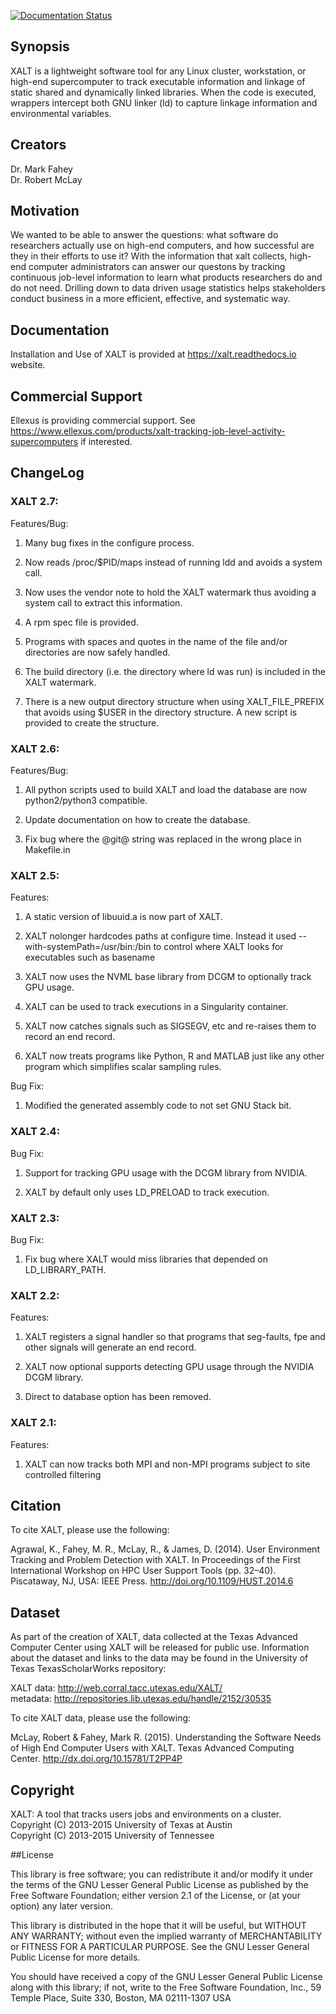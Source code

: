 [![Documentation Status](https://readthedocs.org/projects/xalt/badge/?version=latest)](https://xalt.readthedocs.io/en/latest/?badge=latest)
## Synopsis

XALT is a lightweight software tool for any Linux cluster,
workstation, or high-end supercomputer to track executable information
and linkage of static shared and dynamically linked libraries. When
the code is executed, wrappers intercept both GNU linker (ld) to capture
linkage information and environmental variables.

## Creators

Dr. Mark Fahey  
Dr. Robert McLay

## Motivation

We wanted to be able to answer the questions: what software do
researchers actually use on high-end computers, and how successful are
they in their efforts to use it?  With the information that xalt
collects, high-end computer administrators can answer our questons by
tracking continuous job-level information to learn what products
researchers do and do not need.  Drilling down to data driven usage
statistics helps stakeholders conduct business in a more efficient,
effective, and systematic way.


## Documentation

Installation and Use of XALT is provided at https://xalt.readthedocs.io website.

## Commercial Support

Ellexus is providing commercial support.
See https://www.ellexus.com/products/xalt-tracking-job-level-activity-supercomputers if interested.

## ChangeLog

### XALT 2.7:

Features/Bug:

   1. Many bug fixes in the configure process.

   2. Now reads /proc/$PID/maps instead of running ldd and avoids a system call.

   3. Now uses the vendor note to hold the XALT watermark thus avoiding a system call
      to extract this information.

   4. A rpm spec file is provided.

   5. Programs with spaces and quotes in the name of the file and/or directories are now
      safely handled.

   6. The build directory (i.e. the directory where ld was run) is included in the XALT watermark.

   7. There is a new output directory structure when using XALT_FILE_PREFIX that avoids using
      $USER in the directory structure. A new script is provided to create the structure.

### XALT 2.6:

Features/Bug:

   1. All python scripts used to build XALT and load the database are now
      python2/python3 compatible.

   2. Update documentation on how to create the database.

   3. Fix bug where the @git@ string was replaced in the wrong place in Makefile.in

### XALT 2.5:

Features:
   
   1. A static version of libuuid.a is now part of XALT.

   2. XALT nolonger hardcodes paths at configure time. Instead
      it used --with-systemPath=/usr/bin:/bin to control where XALT 
      looks for executables such as basename

   3. XALT now uses the NVML base library from DCGM to optionally track
      GPU usage.

   4. XALT can be used to track executions in a Singularity container.

   5. XALT now catches signals such as SIGSEGV, etc and re-raises them to
      record an end record.

   6. XALT now treats programs like Python, R and MATLAB just like any other
      program which simplifies scalar sampling rules.

Bug Fix:

   1. Modified the generated assembly code to not set GNU Stack bit.


### XALT 2.4:

Bug Fix:

   1. Support for tracking GPU usage with the DCGM library from NVIDIA.

   2. XALT by default only uses LD_PRELOAD to track execution.
   
### XALT 2.3:

Bug Fix:

   1. Fix bug where XALT would miss libraries that depended on LD_LIBRARY_PATH.
   

### XALT 2.2:

Features:

   1. XALT registers a signal handler so that programs that seg-faults, fpe
      and other signals will generate an end record.

   2. XALT now optional supports detecting GPU usage through the NVIDIA DCGM library.

   3. Direct to database option has been removed.

### XALT 2.1:

Features:

   1. XALT can now tracks both MPI and non-MPI programs subject to site controlled filtering


## Citation

To cite XALT, please use the following:

Agrawal, K., Fahey, M. R., McLay, R., & James, D. (2014). User Environment Tracking and Problem Detection with XALT. In Proceedings of the First International Workshop on HPC User Support Tools (pp. 32–40). Piscataway, NJ, USA: IEEE Press. http://doi.org/10.1109/HUST.2014.6

## Dataset

As part of the creation of XALT, data collected at the Texas Advanced
Computer Center using XALT will be released for public use.
Information about the dataset and links to the data may be found in
the University of Texas TexasScholarWorks repository:

  XALT data: http://web.corral.tacc.utexas.edu/XALT/  
  metadata: http://repositories.lib.utexas.edu/handle/2152/30535

To cite XALT data, please use the following:   

McLay, Robert & Fahey, Mark R. (2015). Understanding the Software Needs of High End Computer Users with XALT. Texas Advanced Computing Center. http://dx.doi.org/10.15781/T2PP4P

## Copyright

XALT: A tool that tracks users jobs and environments on a cluster.  
Copyright (C) 2013-2015 University of Texas at Austin  
Copyright (C) 2013-2015 University of Tennessee

##License

This library is free software; you can redistribute it and/or modify
it under the terms of the GNU Lesser General Public License as
published by the Free Software Foundation; either version 2.1 of
the License, or (at your option) any later version.

This library is distributed in the hope that it will be useful,
but WITHOUT ANY WARRANTY; without even the implied warranty of
MERCHANTABILITY or FITNESS FOR A PARTICULAR PURPOSE. See the GNU
Lesser  General Public License for more details.

You should have received a copy of the GNU Lesser General Public
License along with this library; if not, write to the Free
Software Foundation, Inc., 59 Temple Place, Suite 330,
Boston, MA 02111-1307 USA
